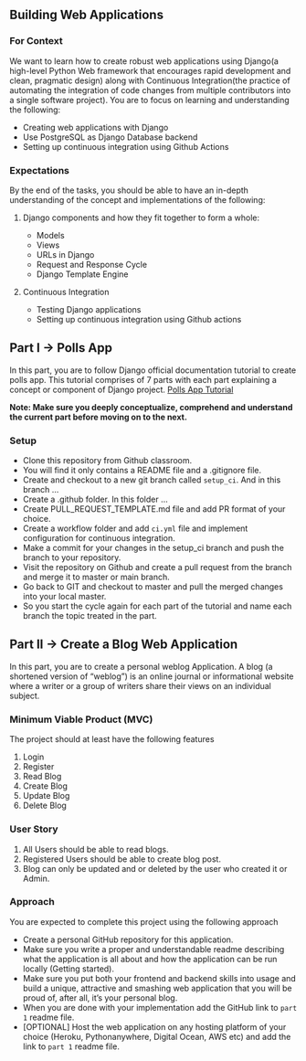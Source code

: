 ## Building Web Applications

### For Context

We want to learn how to create robust web applications using Django(a high-level Python Web framework that encourages rapid development and clean, pragmatic design) along with Continuous Integration(the practice of automating the integration of code changes from multiple contributors into a single software project). You are to focus on learning and understanding the following:

- Creating web applications with Django
- Use PostgreSQL as Django Database backend
- Setting up continuous integration using Github Actions

### Expectations

By the end of the tasks, you should be able to have an in-depth understanding of the concept and implementations of the following:

1. Django components and how they fit together to form a whole:
      - Models
      - Views
      - URLs in Django
      - Request and Response Cycle
      - Django Template Engine

2. Continuous Integration
      - Testing Django applications
      - Setting up continuous integration using Github actions

## Part I → Polls App

In this part, you are to follow Django official documentation tutorial to create polls app. This tutorial comprises of 7 parts with each part explaining a concept or component of Django project. [Polls App Tutorial](https://docs.djangoproject.com/en/4.0/intro/tutorial01/)

**Note: Make sure you deeply conceptualize, comprehend and understand the current part before moving on to the next.**

### Setup

- Clone this repository from Github classroom.
- You will find it only contains a README file and a .gitignore file.
- Create and checkout to a new git branch called `setup_ci`. And in this branch …
- Create a .github folder. In this folder …
- Create PULL_REQUEST_TEMPLATE.md file and add PR format of your choice.
- Create a workflow folder and add `ci.yml` file and implement configuration for continuous integration.
- Make a commit for your changes in the setup_ci branch and push the branch to your repository.
- Visit the repository on Github and create a pull request from the branch and merge it to master or main branch.
- Go back to GIT and checkout to master and pull the merged changes into your local master.
- So you start the cycle again for each part of the tutorial and name each branch the topic treated in the part.

## Part II → Create a Blog Web Application

In this part, you are to create a personal weblog Application.
A blog (a shortened version of “weblog”) is an online journal or informational website where a writer or a group of writers share their views on an individual subject.

### Minimum Viable Product (MVC)

The project should at least have the following features

1. Login
2. Register
3. Read Blog
4. Create Blog
5. Update Blog
6. Delete Blog

### User Story

1. All Users should be able to read blogs.
2. Registered Users should be able to create blog post.
3. Blog can only be updated and or deleted by the user who created it or Admin.

### Approach

You are expected to complete this project using the following approach

- Create a personal GitHub repository for this application.
- Make sure you write a proper and understandable readme describing what the application is all about and how the application can be run locally (Getting started).
- Make sure you put both your frontend and backend skills into usage and build a unique, attractive and smashing web application that you will be proud of, after all, it’s your personal blog.
- When you are done with your implementation add the GitHub link to `part 1` readme file.
- [OPTIONAL] Host the web application on any hosting platform of your choice (Heroku, Pythonanywhere, Digital Ocean, AWS etc) and add the link to `part 1` readme file.
